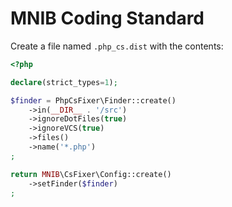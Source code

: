 # MNIB Coding Standard

Create a file named `.php_cs.dist` with the contents:
```php
<?php

declare(strict_types=1);

$finder = PhpCsFixer\Finder::create()
    ->in(__DIR__ . '/src')
    ->ignoreDotFiles(true)
    ->ignoreVCS(true)
    ->files()
    ->name('*.php')
;

return MNIB\CsFixer\Config::create()
    ->setFinder($finder)
;
```
